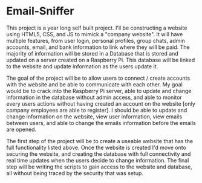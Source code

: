 # Email-Sniffer

This project is a year long self built project. I'll be constructing a website using HTML5, CSS, and JS to mimick a "company website". It will have multiple features, from user login, personal profiles, group chats, admin accounts, email, and bank information to link where they will be paid. The majority of information will be stored in a Database that is stored and updated on a server created on a Raspberry Pi. This database will be linked to the website and update information as the users update it. 

The goal of the project will be to allow users to connect / create accounts with the website and be able to communicate with each other. My goal would be to crack into the Raspberry Pi server, able to update and change information in the database without admin access, and able to monitor every users actions without having created an account on the website [only company employees are able to register]. I should be able to update and change information on the website, view user information, view emails between users, and able to change the emails information before the emails are opened. 

The first step of the project will be to create a useable website that has the full functionality listed above. Once the website is created I'd move onto securing the website, and creating the database with full connectivity and real time updates when the users decide to change information. The final step will be writing the scripts to gain access to the website and database, all without being traced by the security that was setup. 
